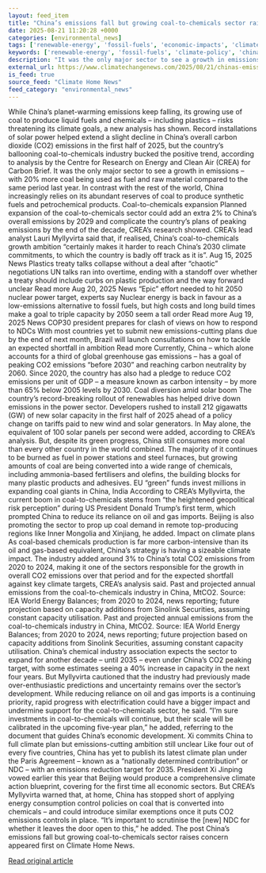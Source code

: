 ```yaml
---
layout: feed_item
title: "China’s emissions fall but growing coal-to-chemicals sector raises concern"
date: 2025-08-21 11:20:28 +0000
categories: [environmental_news]
tags: ['renewable-energy', 'fossil-fuels', 'economic-impacts', 'climate-policy', 'solar-power', 'clean-energy', 'emissions', 'wind-power', 'urgent', 'year-2025']
keywords: ['renewable-energy', 'fossil-fuels', 'climate-policy', 'china', 'solar-power', 'emissions', 'fall', 'economic-impacts']
description: "It was the only major sector to see a growth in emissions &#8211; with 20% more coal being used as fuel and raw material compared to the same period last year"
external_url: https://www.climatechangenews.com/2025/08/21/chinas-emissions-fall-but-growing-coal-to-chemicals-sector-raises-concern/
is_feed: true
source_feed: "Climate Home News"
feed_category: "environmental_news"
---
```


While China’s planet-warming emissions keep falling, its growing use of coal to produce liquid fuels and chemicals &#8211; including plastics &#8211; risks threatening its climate goals, a new analysis has shown. Record installations of solar power helped extend a slight decline in China’s overall carbon dioxide (CO2) emissions in the first half of 2025, but the country’s ballooning coal-to-chemicals industry bucked the positive trend, according to analysis by the Centre for Research on Energy and Clean Air (CREA) for Carbon Brief. It was the only major sector to see a growth in emissions &#8211; with 20% more coal being used as fuel and raw material compared to the same period last year. In contrast with the rest of the world, China increasingly relies on its abundant reserves of coal to produce synthetic fuels and petrochemical products. Coal-to-chemicals expansion Planned expansion of the coal-to-chemicals sector could add an extra 2% to China’s overall emissions by 2029 and complicate the country’s plans of peaking emissions by the end of the decade, CREA’s research showed. CREA’s lead analyst Lauri Myllyvirta said that, if realised, China’s coal-to-chemicals growth ambition “certainly makes it harder to reach China&#8217;s 2030 climate commitments, to which the country is badly off track as it is”. Aug 15, 2025 News Plastics treaty talks collapse without a deal after &#8220;chaotic&#8221; negotiations UN talks ran into overtime, ending with a standoff over whether a treaty should include curbs on plastic production and the way forward unclear Read more Aug 20, 2025 News &#8220;Epic&#8221; effort needed to hit 2050 nuclear power target, experts say Nuclear energy is back in favour as a low-emissions alternative to fossil fuels, but high costs and long build times make a goal to triple capacity by 2050 seem a tall order Read more Aug 19, 2025 News COP30 president prepares for clash of views on how to respond to NDCs With most countries yet to submit new emissions-cutting plans due by the end of next month, Brazil will launch consultations on how to tackle an expected shortfall in ambition Read more Currently, China – which alone accounts for a third of global greenhouse gas emissions – has a goal of peaking CO2 emissions “before 2030” and reaching carbon neutrality by 2060. Since 2020, the country has also had a pledge to reduce CO2 emissions per unit of GDP – a measure known as carbon intensity – by more than 65% below 2005 levels by 2030. Coal diversion amid solar boom The country’s record-breaking rollout of renewables has helped drive down emissions in the power sector. Developers rushed to install 212 gigawatts (GW) of new solar capacity in the first half of 2025 ahead of a policy change on tariffs paid to new wind and solar generators. In May alone, the equivalent of 100 solar panels per second were added, according to CREA’s analysis. But, despite its green progress, China still consumes more coal than every other country in the world combined. The majority of it continues to be burned as fuel in power stations and steel furnaces, but growing amounts of coal are being converted into a wide range of chemicals, including ammonia-based fertilisers and olefins, the building blocks for many plastic products and adhesives. EU “green” funds invest millions in expanding coal giants in China, India According to CREA’s Myllyvirta, the current boom in coal-to-chemicals stems from “the heightened geopolitical risk perception” during US President Donald Trump&#8217;s first term, which prompted China to reduce its reliance on oil and gas imports. Beijing is also promoting the sector to prop up coal demand in remote top-producing regions like Inner Mongolia and Xinjiang, he added. Impact on climate plans As coal-based chemicals production is far more carbon-intensive than its oil and gas-based equivalent, China’s strategy is having a sizeable climate impact. The industry added around 3% to China’s total CO2 emissions from 2020 to 2024, making it one of the sectors responsible for the growth in overall CO2 emissions over that period and for the expected shortfall against key climate targets, CREA’s analysis said. Past and projected annual emissions from the coal-to-chemicals industry in China, MtCO2. Source: IEA World Energy Balances; from 2020 to 2024, news reporting; future projection based on capacity additions from Sinolink Securities, assuming constant capacity utilisation. Past and projected annual emissions from the coal-to-chemicals industry in China, MtCO2. Source: IEA World Energy Balances; from 2020 to 2024, news reporting; future projection based on capacity additions from Sinolink Securities, assuming constant capacity utilisation. China’s chemical industry association expects the sector to expand for another decade &#8211; until 2035 &#8211; even under China’s CO2 peaking target, with some estimates seeing a 40% increase in capacity in the next four years. But Myllyvirta cautioned that the industry had previously made over-enthusiastic predictions and uncertainty remains over the sector’s development. While reducing reliance on oil and gas imports is a continuing priority, rapid progress with electrification could have a bigger impact and undermine support for the coal-to-chemicals sector, he said. “I&#8217;m sure investments in coal-to-chemicals will continue, but their scale will be calibrated in the upcoming five-year plan,” he added, referring to the document that guides China’s economic development. Xi commits China to full climate plan but emissions-cutting ambition still unclear Like four out of every five countries, China has yet to publish its latest climate plan under the Paris Agreement &#8211; known as a “nationally determined contribution” or NDC &#8211; with an emissions reduction target for 2035. President Xi Jinping vowed earlier this year that Beijing would produce a comprehensive climate action blueprint, covering for the first time all economic sectors. But CREA&#8217;s Myllyvirta warned that, at home, China has stopped short of applying energy consumption control policies on coal that is converted into chemicals &#8211; and could introduce similar exemptions once it puts CO2 emissions controls in place. “It&#8217;s important to scrutinise the [new] NDC for whether it leaves the door open to this,” he added. The post China&#8217;s emissions fall but growing coal-to-chemicals sector raises concern appeared first on Climate Home News.

[Read original article](https://www.climatechangenews.com/2025/08/21/chinas-emissions-fall-but-growing-coal-to-chemicals-sector-raises-concern/)
